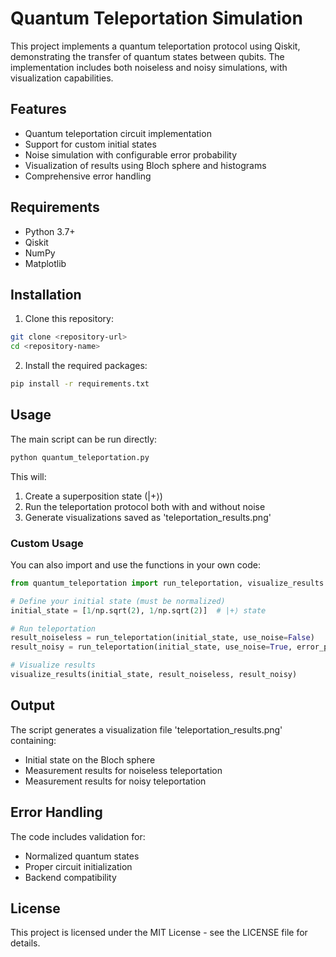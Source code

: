 # Quantum Teleportation Simulation

This project implements a quantum teleportation protocol using Qiskit, demonstrating the transfer of quantum states between qubits. The implementation includes both noiseless and noisy simulations, with visualization capabilities.

## Features

- Quantum teleportation circuit implementation
- Support for custom initial states
- Noise simulation with configurable error probability
- Visualization of results using Bloch sphere and histograms
- Comprehensive error handling

## Requirements

- Python 3.7+
- Qiskit
- NumPy
- Matplotlib

## Installation

1. Clone this repository:
```bash
git clone <repository-url>
cd <repository-name>
```

2. Install the required packages:
```bash
pip install -r requirements.txt
```

## Usage

The main script can be run directly:

```bash
python quantum_teleportation.py
```

This will:
1. Create a superposition state (|+⟩)
2. Run the teleportation protocol both with and without noise
3. Generate visualizations saved as 'teleportation_results.png'

### Custom Usage

You can also import and use the functions in your own code:

```python
from quantum_teleportation import run_teleportation, visualize_results

# Define your initial state (must be normalized)
initial_state = [1/np.sqrt(2), 1/np.sqrt(2)]  # |+⟩ state

# Run teleportation
result_noiseless = run_teleportation(initial_state, use_noise=False)
result_noisy = run_teleportation(initial_state, use_noise=True, error_prob=0.01)

# Visualize results
visualize_results(initial_state, result_noiseless, result_noisy)
```

## Output

The script generates a visualization file 'teleportation_results.png' containing:
- Initial state on the Bloch sphere
- Measurement results for noiseless teleportation
- Measurement results for noisy teleportation

## Error Handling

The code includes validation for:
- Normalized quantum states
- Proper circuit initialization
- Backend compatibility

## License

This project is licensed under the MIT License - see the LICENSE file for details. 